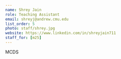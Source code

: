 ```yaml
---
name: Shrey Jain
role: Teaching Assistant
email: shreyj@andrew.cmu.edu
list_order: 5
photo: staff/shrey.jpg
website: https://www.linkedin.com/in/shreyjain711
staff_for: [m25]
---
```

MCDS